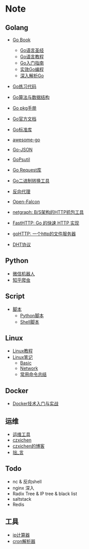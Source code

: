 # Note

## Golang

* [Go Book](https://github.com/juntaran/note)
    * [Go语言圣经](https://www.2goo.info/media/html/gopl-zh-gh-pages/)
    * [Go语言教程](http://www.yiibai.com/go/)
    * [Go入门指南](https://github.com/Unknwon/the-way-to-go_ZH_CN/blob/master/eBook/directory.md)
    * [实效Go编程](http://docscn.studygolang.com/doc/effective_go.html#Web服务器)
    * [深入解析Go](https://tiancaiamao.gitbooks.io/go-internals/zh/)

* [Go练习代码](https://github.com/Juntaran/Go_In_Action)
* [Go算法与数据结构](https://github.com/Juntaran/Golang_Algorithm)
* [Go pkg手册](https://github.com/Juntaran/gopkg)
* [Go官方文档](https://godoc.org/)
* [Go标准库](http://studygolang.com/pkgdoc)
* [awesome-go](https://github.com/avelino/awesome-go)
* [Go-JSON](https://github.com/Juntaran/Note/tree/master/Script)
* [GoPsutil](https://github.com/Juntaran/gopsutil)
* [Go Request库](https://github.com/Juntaran/req)
* [Go二进制转换工具](https://github.com/Juntaran/biu)
* [反向代理](https://github.com/Juntaran/golocproxy)
* [Open-Falcon](https://github.com/Juntaran/falcon-plus)
* [netgraph: B/S架构的HTTP抓包工具](https://github.com/ga0/netgraph)
* [FastHTTP: Go 的快速 HTTP 实现](https://github.com/valyala/fasthttp) 
* [goHTTP: 一个http的文件服务器](https://github.com/codeskyblue/gohttp)
* [DHT协议](https://github.com/Juntaran/dht)

## Python

* [微信机器人](https://github.com/Juntaran/LCBot)
* [知乎爬虫](https://github.com/Juntaran/Passer-zhihu)

## Script

* [脚本](https://github.com/Juntaran/Note/tree/master/Script)
    * [Python脚本](/Script/Python)
    * [Shell脚本](/Script/Shell)

## Linux

* [Linux教程](http://www.linuxprobe.com/chapter-00.html)
* [Linux笔记](https://github.com/Juntaran/Note/tree/master/Linux)
     * [Basic](/Linux/Basic)
     * [Network](/Linux/Network)
     * [常用命令总结](/Linux/常用命令.md)


## Docker

* [Docker技术入门与实战](https://github.com/yeasy/docker_practice/blob/master/SUMMARY.md)

## 运维

* [运维工具](https://github.com/Juntaran/wstools)
* [czxichen](https://github.com/czxichen)
* [czxichen的博客](http://blog.csdn.net/fyxichen?viewmode=contents)
* [拙_言](http://blog.csdn.net/xcltapestry/article/category/1728845)


## Todo

- nc & 反向shell
- nginx 深入
- Radix Tree & IP tree & black list
- saltstack
- Redis


## 工具

* [ip计算器](http://ip.chacuo.net/ipcalc)
* [cron解析器](http://cron.qqe2.com/)
